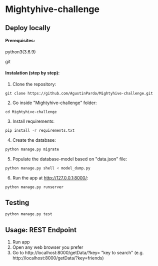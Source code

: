 # Mightyhive-challenge

## Deploy locally

#### Prerequisites:
python3(3.6.9)

git

#### Instalation (step by step):

1. Clone the repository:
```
git clone https://github.com/AgustinPardo/Mightyhive-challenge.git
```

2. Go inside "Mightyhive-challenge" folder:
```
cd Mightyhive-challenge
```

3. Install requirements:
```python
pip install -r requirements.txt
```

4. Create the database:
```python
python manage.py migrate
```

5. Populate the database-model based on "data.json" file:
```python
python manage.py shell < model_dump.py
```

6. Run the app at http://127.0.0.1:8000/:
```python
python manage.py runserver
```

## Testing
```python
python manage.py test
```

## Usage: REST Endpoint

1. Run app
2. Open any web browser you prefer
3. Go to http://localhost:8000/getData/?key= "key to search" (e.g. http://localhost:8000/getData/?key=friends)
